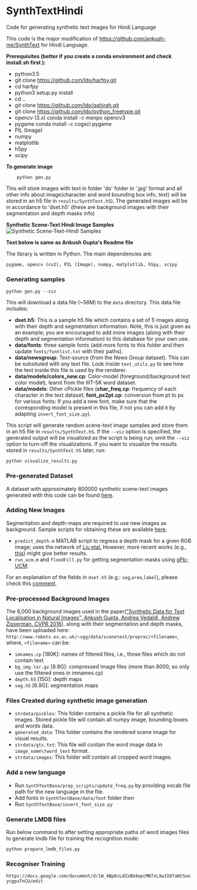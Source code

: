 # SynthTextHindi
Code for generating synthetic text images for Hindi Language <!-- as described in ["Synthetic Data for Text Localisation in Natural Images", Ankush Gupta, Andrea Vedaldi, Andrew Zisserman, CVPR 2016](http://www.robots.ox.ac.uk/~vgg/data/scenetext/).
 -->

This code is the major modification of https://github.com/ankush-me/SynthText for Hindi Language.

**Prerequisites (better if you create a conda environment and check install.sh first ):**

- python3.5
- git clone https://github.com/ldo/harfpy.git
- cd harfpy 
- python3 setup.py install
- cd ..
- git clone https://github.com/ldo/qahirah.git
- git clone https://github.com/ldo/python_freetype.git
- opencv (3.x)  conda install -c menpo opencv3
- pygame conda install -c cogsci pygame 
- PIL (Image)
- numpy
- matplotlib
- h5py
- scipy


**To generate image**
```
	python gen.py
```
This will store images with text in folder 'do' folder in '.jpg' format and all other info about image(character and word bounding box info, text) will be stored in an h5 file in `results/SynthText.h5`).
The generated images will be in accordance to 'dset.h5' (these are background images with their segmentation and depth masks info)


**Synthetic Scene-Text Hindi Image Samples**
![Synthetic Scene-Text-Hindi Samples](hindi.jpg "Samples")

**Text below is same  as Ankush Gupta's Readme file**

<!-- **Synthetic Scene-Text Image Samples**
![Synthetic Scene-Text Samples](samples.png "Synthetic Samples")
 -->
The library is written in Python. The main dependencies are:

```
pygame, opencv (cv2), PIL (Image), numpy, matplotlib, h5py, scipy
```

### Generating samples

```
python gen.py --viz
```

This will download a data file (~56M) to the `data` directory. This data file includes:

  - **dset.h5**: This is a sample h5 file which contains a set of 5 images along with their depth and segmentation information. Note, this is just given as an example; you are encouraged to add more images (along with their depth and segmentation information) to this database for your own use.
  - **data/fonts**: three sample fonts (add more fonts to this folder and then update `fonts/fontlist.txt` with their paths).
  - **data/newsgroup**: Text-source (from the News Group dataset). This can be subsituted with any text file. Look inside `text_utils.py` to see how the text inside this file is used by the renderer.
  - **data/models/colors_new.cp**: Color-model (foreground/background text color model), learnt from the IIIT-5K word dataset.
  - **data/models**: Other cPickle files (**char\_freq.cp**: frequency of each character in the text dataset; **font\_px2pt.cp**: conversion from pt to px for various fonts: If you add a new font, make sure that the corresponding model is present in this file, if not you can add it by adapting `invert_font_size.py`).

This script will generate random scene-text image samples and store them in an h5 file in `results/SynthText.h5`. If the `--viz` option is specified, the generated output will be visualized as the script is being run; omit the `--viz` option to turn-off the visualizations. If you want to visualize the results stored in  `results/SynthText.h5` later, run:

```
python visualize_results.py
```
### Pre-generated Dataset
A dataset with approximately 800000 synthetic scene-text images generated with this code can be found [here](http://www.robots.ox.ac.uk/~vgg/data/scenetext/).

### Adding New Images
Segmentation and depth-maps are required to use new images as background. Sample scripts for obtaining these are available [here](https://github.com/ankush-me/SynthText/tree/master/prep_scripts).

* `predict_depth.m` MATLAB script to regress a depth mask for a given RGB image; uses the network of [Liu etal.](https://bitbucket.org/fayao/dcnf-fcsp/) However, more recent works (e.g., [this](https://github.com/iro-cp/FCRN-DepthPrediction)) might give better results.
* `run_ucm.m` and `floodFill.py` for getting segmentation masks using [gPb-UCM](https://github.com/jponttuset/mcg).

For an explanation of the fields in `dset.h5` (e.g.: `seg`,`area`,`label`), please check this [comment](https://github.com/ankush-me/SynthText/issues/5#issuecomment-274490044).

### Pre-processed Background Images
The 8,000 background images used in the paper(["Synthetic Data for Text Localisation in Natural Images", Ankush Gupta, Andrea Vedaldi, Andrew Zisserman, CVPR 2016](http://www.robots.ox.ac.uk/~vgg/data/scenetext/)), along with their segmentation and depth masks, have been uploaded here:
`http://www.robots.ox.ac.uk/~vgg/data/scenetext/preproc/<filename>`, where, `<filename>` can be:

- `imnames.cp` [180K]: names of filtered files, i.e., those files which do not contain text
- `bg_img.tar.gz` [8.9G]: compressed image files (more than 8000, so only use the filtered ones in imnames.cp)
- `depth.h5` [15G]: depth maps
- `seg.h5` [6.9G]: segmentation maps

### Files Created during synthetic image generation
- `strdata/pickles`: This folder contains a pickle file for all synthetic images. Stored pickle file will contain all numpy image, bounding boxes and words data.
- `generated_data`: This folder contains the rendered scene image for visual results.
- `strdata/gts.txt`: This file will contain the word image data in `image_name\tword_text` format.
- `strdata/images`: This folder will contain all cropped word images.


### Add a new language
- Run `SynthTextBase/prep_scripts/update_freq.py` by providing vocab file path for the new language in the file.
- Add fonts in `SynthTextBase/data/font` folder then
- Run `SynthTextBase/invert_font_size.py`

### Generate LMDB files
Run below command to after setting appropriate paths of word images files to generate lmdb file for training the recognition mode:
```
python prepare_lmdb_files.py
```

### Recogniser Training
```https://docs.google.com/document/d/1W_4Bp6cLdZxBU4opcMN7xLXw3I07aNtSonycgpxTnCU/edit```